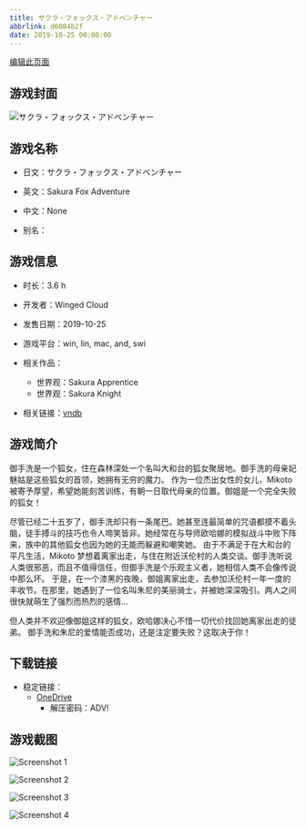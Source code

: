 ```yaml
---
title: サクラ・フォックス・アドベンチャー
abbrlink: d6084b2f
date: 2019-10-25 00:00:00
---
```

[编辑此页面](https://github.com/ACG-3/ADV3-source/blob/main/source/_posts/games/%E3%82%B5%E3%82%AF%E3%83%A9%E3%83%BB%E3%83%95%E3%82%A9%E3%83%83%E3%82%AF%E3%82%B9%E3%83%BB%E3%82%A2%E3%83%89%E3%83%99%E3%83%B3%E3%83%81%E3%83%A3%E3%83%BC.md)

## 游戏封面

![サクラ・フォックス・アドベンチャー](https://pan.timero.xyz/d/onedrive/img_lib_001/%E3%82%B5%E3%82%AF%E3%83%A9%E3%83%BB%E3%83%95%E3%82%A9%E3%83%83%E3%82%AF%E3%82%B9%E3%83%BB%E3%82%A2%E3%83%89%E3%83%99%E3%83%B3%E3%83%81%E3%83%A3%E3%83%BC_cover.avif)


## 游戏名称

- 日文：サクラ・フォックス・アドベンチャー
- 英文：Sakura Fox Adventure
- 中文：None

- 别名：


## 游戏信息

- 时长：3.6 h
- 开发者：Winged Cloud
- 发售日期：2019-10-25
- 游戏平台：win, lin, mac, and, swi
- 相关作品：
   - 世界观：Sakura Apprentice
   - 世界观：Sakura Knight

- 相关链接：[vndb](https://vndb.org/v26802)


## 游戏简介

御手洗是一个狐女，住在森林深处一个名叫大和台的狐女聚居地。御手洗的母亲妃魅姑是这些狐女的首领，她拥有无穷的魔力。
作为一位杰出女性的女儿，Mikoto 被寄予厚望，希望她能刻苦训练，有朝一日取代母亲的位置。御姐是一个完全失败的狐女！

尽管已经二十五岁了，御手洗却只有一条尾巴。她甚至连最简单的咒语都摸不着头脑，徒手搏斗的技巧也令人啼笑皆非。她经常在与导师欧哈娜的模拟战斗中败下阵来，族中的其他狐女也因为她的无能而躲避和嘲笑她。
由于不满足于在大和台的平凡生活，Mikoto 梦想着离家出走，与住在附近沃伦村的人类交谈。御手洗听说人类很邪恶，而且不值得信任，但御手洗是个乐观主义者，她相信人类不会像传说中那么坏。
于是，在一个漆黑的夜晚，御姐离家出走，去参加沃伦村一年一度的丰收节。在那里，她遇到了一位名叫朱尼的美丽骑士，并被她深深吸引。两人之间很快就萌生了强烈而热烈的感情...

但人类并不欢迎像御姐这样的狐女，欧哈娜决心不惜一切代价找回她离家出走的徒弟。
御手洗和朱尼的爱情能否成功，还是注定要失败？这取决于你！




## 下载链接

- 稳定链接：
    - [OneDrive](https://pan.timero.xyz/onedrive/adv_lib_001/%E3%82%B5%E3%82%AF%E3%83%A9%E3%83%BB%E3%83%95%E3%82%A9%E3%83%83%E3%82%AF%E3%82%B9%E3%83%BB%E3%82%A2%E3%83%89%E3%83%99%E3%83%B3%E3%83%81%E3%83%A3%E3%83%BC)
        - 解压密码：ADV!



## 游戏截图


![Screenshot 1](https://pan.timero.xyz/d/onedrive/img_lib_001/%E3%82%B5%E3%82%AF%E3%83%A9%E3%83%BB%E3%83%95%E3%82%A9%E3%83%83%E3%82%AF%E3%82%B9%E3%83%BB%E3%82%A2%E3%83%89%E3%83%99%E3%83%B3%E3%83%81%E3%83%A3%E3%83%BC_Screenshot_1.avif)

![Screenshot 2](https://pan.timero.xyz/d/onedrive/img_lib_001/%E3%82%B5%E3%82%AF%E3%83%A9%E3%83%BB%E3%83%95%E3%82%A9%E3%83%83%E3%82%AF%E3%82%B9%E3%83%BB%E3%82%A2%E3%83%89%E3%83%99%E3%83%B3%E3%83%81%E3%83%A3%E3%83%BC_Screenshot_2.avif)

![Screenshot 3](https://pan.timero.xyz/d/onedrive/img_lib_001/%E3%82%B5%E3%82%AF%E3%83%A9%E3%83%BB%E3%83%95%E3%82%A9%E3%83%83%E3%82%AF%E3%82%B9%E3%83%BB%E3%82%A2%E3%83%89%E3%83%99%E3%83%B3%E3%83%81%E3%83%A3%E3%83%BC_Screenshot_3.avif)

![Screenshot 4](https://pan.timero.xyz/d/onedrive/img_lib_001/%E3%82%B5%E3%82%AF%E3%83%A9%E3%83%BB%E3%83%95%E3%82%A9%E3%83%83%E3%82%AF%E3%82%B9%E3%83%BB%E3%82%A2%E3%83%89%E3%83%99%E3%83%B3%E3%83%81%E3%83%A3%E3%83%BC_Screenshot_4.avif)

